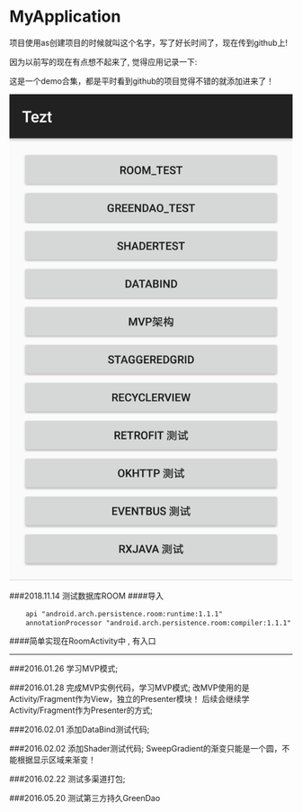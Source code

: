 # MyApplication


项目使用as创建项目的时候就叫这个名字，写了好长时间了，现在传到github上!

因为以前写的现在有点想不起来了, 觉得应用记录一下:

这是一个demo合集，都是平时看到github的项目觉得不错的就添加进来了！


![效果](./screenshot/shot.png)


###2018.11.14
测试数据库ROOM
####导入
```
    api "android.arch.persistence.room:runtime:1.1.1"
    annotationProcessor "android.arch.persistence.room:compiler:1.1.1"

```

####简单实现在RoomActivity中 , 有入口



***


###2016.01.26
学习MVP模式; 

###2016.01.28
完成MVP实例代码，学习MVP模式;
改MVP使用的是Activity/Fragment作为View，独立的Presenter模块！
后续会继续学Activity/Fragment作为Presenter的方式;

###2016.02.01
添加DataBind测试代码;


###2016.02.02
添加Shader测试代码;
SweepGradient的渐变只能是一个圆，不能根据显示区域来渐变！


###2016.02.22
测试多渠道打包;


###2016.05.20
测试第三方持久GreenDao


